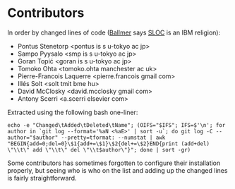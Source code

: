 # Contributors #

In order by changed lines of code ([Ballmer][ballmer] says [SLOC][sloc]
    is an IBM religion):

[ballmer]:  http://en.wikipedia.org/wiki/Steve_Ballmer
[sloc]:     http://en.wikipedia.org/wiki/Source_lines_of_code

* Pontus Stenetorp          &lt;pontus is s u-tokyo ac jp&gt;
* Sampo Pyysalo             &lt;smp is s u-tokyo ac jp&gt;
* Goran Topić               &lt;goran is s u-tokyo ac jp&gt;
* Tomoko Ohta               &lt;tomoko.ohta manchester ac uk&gt;
* Pierre-Francois Laquerre  &lt;pierre.francois gmail com&gt;
* Illés Solt                &lt;solt tmit bme hu&gt;
* David McClosky            &lt;david.mcclosky gmail com&gt;
* Antony Scerri             &lt;a.scerri elsevier com&gt;

Extracted using the following bash one-liner:

    echo -e "Changed\tAdded\tDeleted\tName"; (OIFS="$IFS"; IFS=$'\n'; for author in `git log --format='%aN <%aE>' | sort -u`; do git log -C --author="$author" --pretty=tformat: --numstat | awk "BEGIN{add=0;del=0}\$1{add+=\$1}\$2{del+=\$2}END{print (add+del) \"\\t\" add \"\\t\" del \"\\t$author\"}"; done | sort -gr)

Some contributors has sometimes forgotten to configure their installation
properly, but seeing who is who on the list and adding up the changed lines is
fairly straightforward.
